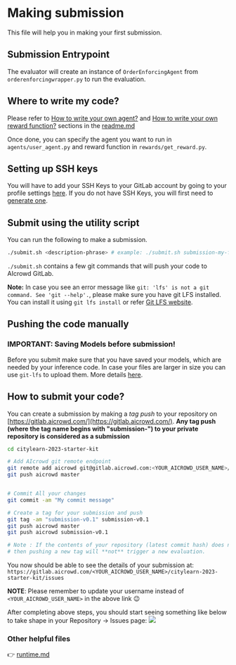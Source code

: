 # Making submission

This file will help you in making your first submission.


## Submission Entrypoint

The evaluator will create an instance of `OrderEnforcingAgent` from `orderenforcingwrapper.py` to run the evaluation. 

## Where to write my code?

Please refer to [How to write your own agent?](../readme.md#how-to-write-your-own-agent) and [How to write your own reward function?](../readme.md#how-to-write-your-own-reward-function) sections in the [readme.md](../readme.md)
   

Once done, you can specify the agent you want to run in `agents/user_agent.py` and reward function in `rewards/get_reward.py`.

## Setting up SSH keys

You will have to add your SSH Keys to your GitLab account by going to your profile settings [here](https://gitlab.aicrowd.com/profile/keys). If you do not have SSH Keys, you will first need to [generate one](https://docs.gitlab.com/ee/ssh/README.html#generating-a-new-ssh-key-pair).


## Submit using the utility script

You can run the following to make a submission.

```bash
./submit.sh <description-phrase> # example: ./submit.sh submission-my-first-agent 
```

`./submit.sh` contains a few git commands that will push your code to AIcrowd GitLab.

**Note:** In case you see an error message like `git: 'lfs' is not a git command. See 'git --help'.`, please make sure you have git LFS installed. You can install it using `git lfs install` or refer [Git LFS website](https://git-lfs.github.com/).

## Pushing the code manually

### IMPORTANT: Saving Models before submission!

Before you submit make sure that you have saved your models, which are needed by your inference code.
In case your files are larger in size you can use `git-lfs` to upload them. More details [here](https://discourse.aicrowd.com/t/how-to-upload-large-files-size-to-your-submission/2304).

## How to submit your code?

You can create a submission by making a _tag push_ to your repository on [https://gitlab.aicrowd.com/](https://gitlab.aicrowd.com/).
**Any tag push (where the tag name begins with "submission-") to your private repository is considered as a submission**

```bash
cd citylearn-2023-starter-kit

# Add AIcrowd git remote endpoint
git remote add aicrowd git@gitlab.aicrowd.com:<YOUR_AICROWD_USER_NAME>/citylearn-2023-starter-kit.git 
git push aicrowd master
```

```bash

# Commit All your changes
git commit -am "My commit message"

# Create a tag for your submission and push
git tag -am "submission-v0.1" submission-v0.1
git push aicrowd master
git push aicrowd submission-v0.1

# Note : If the contents of your repository (latest commit hash) does not change,
# then pushing a new tag will **not** trigger a new evaluation.
```

You now should be able to see the details of your submission at:
`https://gitlab.aicrowd.com/<YOUR_AICROWD_USER_NAME>/citylearn-2023-starter-kit/issues`

**NOTE**: Please remember to update your username instead of `<YOUR_AICROWD_USER_NAME>` in the above link :wink:

After completing above steps, you should start seeing something like below to take shape in your Repository -> Issues page:
![](https://i.imgur.com/17U52oB.png)

### Other helpful files

👉 [runtime.md](/docs/runtime.md)
